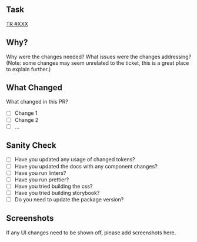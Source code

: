 ## Task

[TR #XXX]()

## Why?

Why were the changes needed? What issues were the changes addressing?
(Note: some changes may seem unrelated to the ticket, this is a great place to explain further.)

## What Changed

What changed in this PR?

- [ ] Change 1
- [ ] Change 2
- [ ] ...

## Sanity Check

- [ ] Have you updated any usage of changed tokens?
- [ ] Have you updated the docs with any component changes?
- [ ] Have you run linters?
- [ ] Have you run prettier?
- [ ] Have you tried building the css?
- [ ] Have you tried building storybook?
- [ ] Do you need to update the package version?

## Screenshots

If any UI changes need to be shown off, please add screenshots here.
